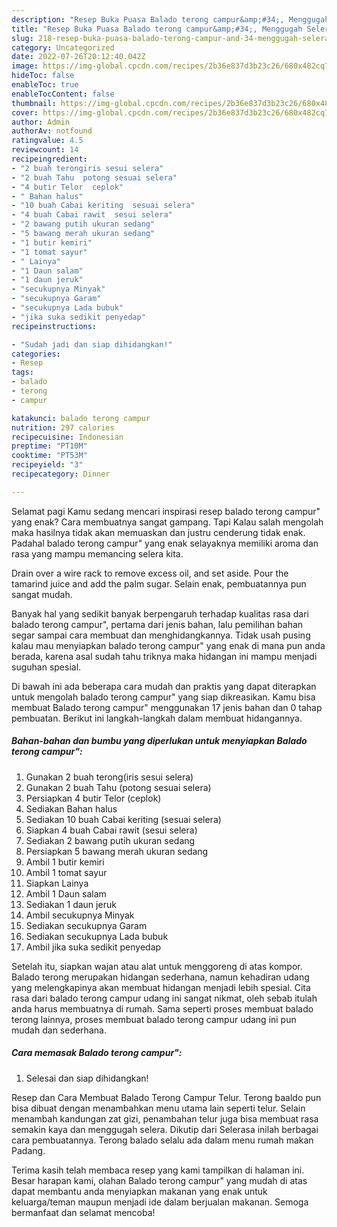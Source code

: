 ```yaml
---
description: "Resep Buka Puasa Balado terong campur&amp;#34;, Menggugah Selera"
title: "Resep Buka Puasa Balado terong campur&amp;#34;, Menggugah Selera"
slug: 218-resep-buka-puasa-balado-terong-campur-and-34-menggugah-selera
category: Uncategorized
date: 2022-07-26T20:12:40.042Z
image: https://img-global.cpcdn.com/recipes/2b36e837d3b23c26/680x482cq70/balado-terong-campur-foto-resep-utama.jpg
hideToc: false
enableToc: true
enableTocContent: false
thumbnail: https://img-global.cpcdn.com/recipes/2b36e837d3b23c26/680x482cq70/balado-terong-campur-foto-resep-utama.jpg
cover: https://img-global.cpcdn.com/recipes/2b36e837d3b23c26/680x482cq70/balado-terong-campur-foto-resep-utama.jpg
author: Admin
authorAv: notfound
ratingvalue: 4.5
reviewcount: 14
recipeingredient:
- "2 buah terongiris sesui selera"
- "2 buah Tahu  potong sesuai selera"
- "4 butir Telor  ceplok"
- " Bahan halus"
- "10 buah Cabai keriting  sesuai selera"
- "4 buah Cabai rawit  sesui selera"
- "2 bawang putih ukuran sedang"
- "5 bawang merah ukuran sedang"
- "1 butir kemiri"
- "1 tomat sayur"
- " Lainya"
- "1 Daun salam"
- "1 daun jeruk"
- "secukupnya Minyak"
- "secukupnya Garam"
- "secukupnya Lada bubuk"
- "jika suka sedikit penyedap"
recipeinstructions:

- "Sudah jadi dan siap dihidangkan!"
categories:
- Resep
tags:
- balado
- terong
- campur

katakunci: balado terong campur 
nutrition: 297 calories
recipecuisine: Indonesian
preptime: "PT10M"
cooktime: "PT53M"
recipeyield: "3"
recipecategory: Dinner

---
```



Selamat pagi Kamu sedang mencari inspirasi resep balado terong campur&#34; yang enak? Cara membuatnya sangat gampang. Tapi Kalau salah mengolah maka hasilnya tidak akan memuaskan dan justru cenderung tidak enak. Padahal balado terong campur&#34; yang enak selayaknya memiliki aroma dan rasa yang mampu memancing selera kita.


Drain over a wire rack to remove excess oil, and set aside. Pour the tamarind juice and add the palm sugar. Selain enak, pembuatannya pun sangat mudah.

Banyak hal yang sedikit banyak berpengaruh terhadap kualitas rasa dari balado terong campur&#34;, pertama dari jenis bahan, lalu pemilihan bahan segar sampai cara membuat dan menghidangkannya. Tidak usah pusing kalau mau menyiapkan balado terong campur&#34; yang enak di mana pun anda berada, karena asal sudah tahu triknya maka hidangan ini mampu menjadi suguhan spesial.


Di bawah ini ada beberapa cara mudah dan praktis yang dapat diterapkan untuk mengolah balado terong campur&#34; yang siap dikreasikan. Kamu bisa membuat Balado terong campur&#34; menggunakan 17 jenis bahan dan 0 tahap pembuatan. Berikut ini langkah-langkah dalam membuat hidangannya.

<!--inarticleads1-->

##### Bahan-bahan dan bumbu yang diperlukan untuk menyiapkan Balado terong campur&#34;:

1. Gunakan 2 buah terong(iris sesui selera)
1. Gunakan 2 buah Tahu  (potong sesuai selera)
1. Persiapkan 4 butir Telor  (ceplok)
1. Sediakan  Bahan halus
1. Sediakan 10 buah Cabai keriting  (sesuai selera)
1. Siapkan 4 buah Cabai rawit  (sesui selera)
1. Sediakan 2 bawang putih ukuran sedang
1. Persiapkan 5 bawang merah ukuran sedang
1. Ambil 1 butir kemiri
1. Ambil 1 tomat sayur
1. Siapkan  Lainya
1. Ambil 1 Daun salam
1. Sediakan 1 daun jeruk
1. Ambil secukupnya Minyak
1. Sediakan secukupnya Garam
1. Sediakan secukupnya Lada bubuk
1. Ambil jika suka sedikit penyedap


Setelah itu, siapkan wajan atau alat untuk menggoreng di atas kompor. Balado terong merupakan hidangan sederhana, namun kehadiran udang yang melengkapinya akan membuat hidangan menjadi lebih spesial. Cita rasa dari balado terong campur udang ini sangat nikmat, oleh sebab itulah anda harus membuatnya di rumah. Sama seperti proses membuat balado terong lainnya, proses membuat balado terong campur udang ini pun mudah dan sederhana. 

<!--inarticleads2-->

##### Cara memasak Balado terong campur&#34;:


1. Selesai dan siap dihidangkan!

Resep dan Cara Membuat Balado Terong Campur Telur. Terong baaldo pun bisa dibuat dengan menambahkan menu utama lain seperti telur. Selain menambah kandungan zat gizi, penambahan telur juga bisa membuat rasa semakin kaya dan menggugah selera. Dikutip dari Selerasa inilah berbagai cara pembuatannya. Terong balado selalu ada dalam menu rumah makan Padang. 

Terima kasih telah membaca resep yang kami tampilkan di halaman ini. Besar harapan kami, olahan Balado terong campur&#34; yang mudah di atas dapat membantu anda menyiapkan makanan yang enak untuk keluarga/teman maupun menjadi ide dalam berjualan makanan. Semoga bermanfaat dan selamat mencoba!
